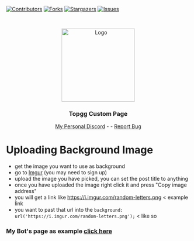 [![Contributors][contributors-shield]][contributors-url]
[![Forks][forks-shield]][forks-url]
[![Stargazers][stars-shield]][stars-url]
[![Issues][issues-shield]][issues-url]




<br />
<p align="center">
  <a href="https://github.com/Oni-Chan-inc/Topgg-custom-page">
    <img src="https://i.imgur.com/YaUt808.png" alt="Logo" width="200" height="200">
  </a>

  <h3 align="center">Topgg Custom Page</h3>

  <p align="center">
    <a href="https://discord.gg/EuhpdZxm57">My Personal Discord</a>
    -  
    -
    <a href="https://github.com/Oni-Chan-inc/Topgg-custom-page/issues">Report Bug</a>
  </p>
</p>

# Uploading Background Image
- get the image you want to use as background
- go to [Imgur](https://imgur.com/upload) (you may need to sign up)
- upload the image you have picked, you can set the post title to anything 
- once you have uploaded the image right click it and press "Copy image address"
- you will get a link like https://i.imgur.com/random-letters.png < example link
- you want to past that url into the `background: url('https://i.imgur.com/random-letters.png');` < like so

### My Bot's page as example [click here](https://top.gg/bot/810614472607137803)


[contributors-shield]: https://img.shields.io/github/contributors/Oni-Chan-inc/Topgg-custom-page.svg?style=for-the-badge
[contributors-url]: https://github.com/Oni-Chan-inc/Topgg-custom-page/graphs/contributors
[forks-shield]: https://img.shields.io/github/forks/Oni-Chan-inc/Topgg-custom-page.svg?style=for-the-badge
[forks-url]: https://github.com/Oni-Chan-inc/Topgg-custom-page/network/members
[stars-shield]: https://img.shields.io/github/stars/Oni-Chan-inc/Topgg-custom-page.svg?style=for-the-badge
[stars-url]: https://github.com/Oni-Chan-inc/Topgg-custom-page/stargazers
[issues-shield]: https://img.shields.io/github/issues/Oni-Chan-inc/Topgg-custom-page.svg?style=for-the-badge
[issues-url]: https://github.com/Oni-Chan-inc/Topgg-custom-page/issues
